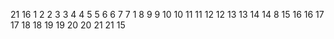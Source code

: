 21 16
1 2
2 3
3 4
4 5
5 6
6 7
7 1
8 9
9 10
10 11
11 12
12 13
13 14
14 8
15 16
16 17
17 18
18 19
19 20
20 21
21 15
